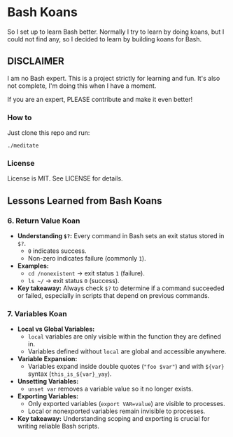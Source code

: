 # Bash Koans

So I set up to learn Bash better. Normally I try to learn by doing koans, but I could not find any, so I decided to learn by building koans for Bash.

## DISCLAIMER

I am no Bash expert. This is a project strictly for learning and fun. It's also not complete, I'm doing this when I have a moment.

If you are an expert, PLEASE contribute and make it even better!

### How to

Just clone this repo and run:

    ./meditate

### License

License is MIT. See LICENSE for details.

## Lessons Learned from Bash Koans

### 6. Return Value Koan
- **Understanding `$?`:** Every command in Bash sets an exit status stored in `$?`.  
  - `0` indicates success.  
  - Non-zero indicates failure (commonly `1`).  
- **Examples:**
  - `cd /nonexistent` → exit status `1` (failure).  
  - `ls ~/` → exit status `0` (success).  
- **Key takeaway:** Always check `$?` to determine if a command succeeded or failed, especially in scripts that depend on previous commands.

### 7. Variables Koan
- **Local vs Global Variables:**
  - `local` variables are only visible within the function they are defined in.  
  - Variables defined without `local` are global and accessible anywhere.  
- **Variable Expansion:**
  - Variables expand inside double quotes (`"foo $var"`) and with `${var}` syntax (`this_is_${var}_yay`).  
- **Unsetting Variables:**
  - `unset var` removes a variable value so it no longer exists.  
- **Exporting Variables:**
  - Only exported variables (`export VAR=value`) are visible to processes.  
  - Local or nonexported variables remain invisible to processes.  
- **Key takeaway:** Understanding scoping and exporting is crucial for writing reliable Bash scripts.